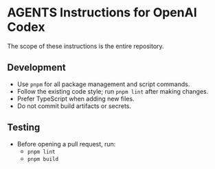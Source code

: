 # AGENTS Instructions for OpenAI Codex

The scope of these instructions is the entire repository.

## Development
- Use `pnpm` for all package management and script commands.
- Follow the existing code style; run `pnpm lint` after making changes.
- Prefer TypeScript when adding new files.
- Do not commit build artifacts or secrets.

## Testing
- Before opening a pull request, run:
  - `pnpm lint`
  - `pnpm build`

